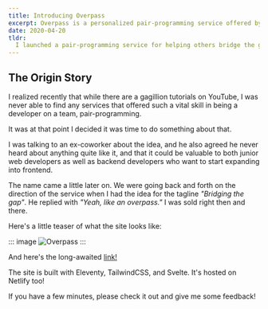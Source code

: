 ```yaml
---
title: Introducing Overpass
excerpt: Overpass is a personalized pair-programming service offered by yours truly.
date: 2020-04-20
tldr:
  I launched a pair-programming service for helping others bridge the gap to modern frontend development frameworks and tooling like React, Vue, Svelte, and others called Overpass!
---
```


## The Origin Story

I realized recently that while there are a gagillion tutorials on YouTube, I was never able to find any services that offered such a vital skill in being a developer on a team, pair-programming.

It was at that point I decided it was time to do something about that.

I was talking to an ex-coworker about the idea, and he also agreed he never heard about anything quite like it, and that it could be valuable to both junior web developers as well as backend developers who want to start expanding into frontend.

The name came a little later on. We were going back and forth on the direction of the service when I had the idea for the tagline *"Bridging the gap"*. He replied with *"Yeah, like an overpass."* I was sold right then and there.

Here's a little teaser of what the site looks like:

::: image
![Overpass](/assets/overpass.jpg)
:::

And here's the long-awaited [link!](https://overpass.mattwaler.com)

The site is built with Eleventy, TailwindCSS, and Svelte. It's hosted on Netlify too!

If you have a few minutes, please check it out and give me some feedback!
